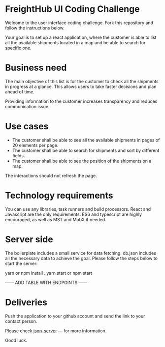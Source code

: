 # FreightHub UI Coding Challenge

Welcome to the user interface coding challenge. Fork this repository and follow the instructions below.

Your goal is to set up a react application, where the customer is able to list all the available shipments located in a map and be able to search for specific one.

Business need
===

The main objective of this list is for the customer to check all the shipments in progress at a glance. This allows users to take faster decisions and plan ahead of time.

Providing information to the customer increases transparency and reduces communication issue.

Use cases
===

- The customer shall be able to see all the available shipments in pages of 20 elements per page.
- The customer shall be able to search for shipments and sort by different fields.
- The customer shall be able to see the position of the shipments on a map.

The interactions should not refresh the page.

Technology requirements
===

You can use any libraries, task runners and build processors. React and Javascript are the only requirements. ES6 and typescript are highly encouraged, as well as MST and MobX if needed.

Server side
===

The boilerplate includes a small service for data fetching. db.json includes all the necessary data to achieve the goal. Please follow the steps below to start the server:

yarn or npm install .
yarn start or npm start

—— ADD TABLE WITH ENDPOINTS —— 

Deliveries
===

Push the application to your github account and send the link to your contact person.


Please check [json-server](https://github.com/typicode/json-server) —  for more information.

Good luck.

